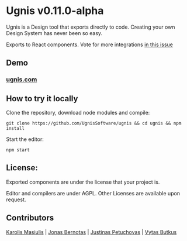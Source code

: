 # Ugnis v0.11.0-alpha

Ugnis is a Design tool that exports directly to code. Creating your own Design System has never been so easy.

Exports to React components. Vote for more integrations [in this issue](https://github.com/UgnisSoftware/ugnis/issues/1)

## Demo

### [ugnis.com](https://ugnis.com)

## How to try it locally

Clone the repository, download node modules and compile:
```
git clone https://github.com/UgnisSoftware/ugnis && cd ugnis && npm install
```

Start the editor:
```
npm start
```

## License:

Exported components are under the license that your project is.

Editor and compilers are under AGPL. Other Licenses are available upon request.

## Contributors

[Karolis Masiulis](https://www.github.com/masiulis) | [Jonas Bernotas](https://github.com/Djonix) | [Justinas Petuchovas](https://github.com/jpetuchovas) | [Vytas Butkus](http://vytasbutkus.com/)

